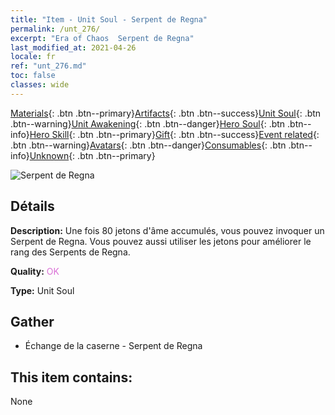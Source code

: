 ```yaml
---
title: "Item - Unit Soul - Serpent de Regna"
permalink: /unt_276/
excerpt: "Era of Chaos  Serpent de Regna"
last_modified_at: 2021-04-26
locale: fr
ref: "unt_276.md"
toc: false
classes: wide
---
```

 [Materials](/ItemsFR/){: .btn .btn--primary}[Artifacts](/ItemsFR/Artifacts/){: .btn .btn--success}[Unit Soul](/ItemsFR/UnitSoul/){: .btn .btn--warning}[Unit Awakening](/ItemsFR/UnitAwakening/){: .btn .btn--danger}[Hero Soul](/ItemsFR/HeroSoul/){: .btn .btn--info}[Hero Skill](/ItemsFR/HeroSkill/){: .btn .btn--primary}[Gift](/ItemsFR/Gift/){: .btn .btn--success}[Event related](/ItemsFR/Events/){: .btn .btn--warning}[Avatars](/ItemsFR/Avatars/){: .btn .btn--danger}[Consumables](/ItemsFR/Consumables/){: .btn .btn--info}[Unknown](/ItemsFR/Unknown/){: .btn .btn--primary}

 ![Serpent de Regna](/images/u/ti_yurenyongshi.jpg)

## Détails
 **Description:** Une fois 80 jetons d'âme accumulés, vous pouvez invoquer un Serpent de Regna. Vous pouvez aussi utiliser les jetons pour améliorer le rang des Serpents de Regna.

 **Quality:** <span style="color: #DA70D6">OK</span>

 **Type:** Unit Soul

## Gather

*    Échange de la caserne - Serpent de Regna 

## This item contains:

  None

